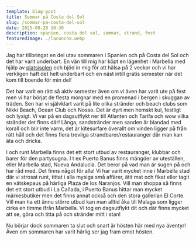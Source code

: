 ```yaml
---
template: blog-post
title: Sommar på Costa del Sol
slug: /sommar-pa-costa-del-sol
date: 2025-08-28 10:30
description: spanien, costa del sol, sommar, strand, fest
featuredImage: ./laconcha.webp
---
```

Jag har tillbringat en del utav sommaren i Spanien och på Costa del Sol och det har varit underbart. En vän till mig har köpt en lägenhet i Marbella med hjälp av 
<a href="https://platsisolen.se" target="_blank">platsisolen</a> och bjöd in mig för att hälsa på 2 veckor och vi har verkligen haft det helt underbart och en näst intill gratis semester när det kom till boende för min del! 

Det har varit en rätt så aktiv semester även om vi även har varit ute på fest men vi har börjat de flesta morgnar med en promenad i bergen i skuggan av träden. Sen har vi självklart varit på lite 
olika stränder och beach clubs som Nikki Beach, Ocean Club och Nosso. Det är dyrt men hemskt kul, festligt och lyxigt. Vi var på en dagsutflykt ner till Atlanten och Tarifa och wow vilka stränder 
det finns där! Långa, sandstränder men sanden är blandad med korall och blir inte varm, det är kitesurfare överallt om vinden ligger på från rätt håll och det finns flera trevliga strandbarer/restauranger
där man kan äta och dricka. 

I och runt Marbella finns det ett stort utbud av restauranger, klubbar och barer för den partysugna. I t ex Puerto Banus finns mängder av uteställen, eller Marbella stad, Nueva Andalucia. Det beror på vad man är sugen på och har råd med. Det finns något för alla! Vi har varit mycket inne i Marbella stad där vi strosat runt, tittat i alla mysiga små affärer, ätit mat och fikat eller tagit en vätskepaus på 
härliga Plaza de los Naranjos. Vill man shoppa så finns det ett stort utbud i La Cañada, i Puerto Banus hittar man mycket märkesbutiker men det finns annat också och den stora gallerian El Corte. Vill man
ha ett ännu större utbud kan man alltid åka till Malaga som ligger cirka en timme ifrån Marbella. Vi tog en dagsutflykt dit och där finns mycket att se, göra och titta på och stränder mitt i stan! 

Nu börjar dock sommaren ta slut och snart är hösten här med nya äventyr! Även om sommaren har varit härlig ser jag fram emot hösten. 




